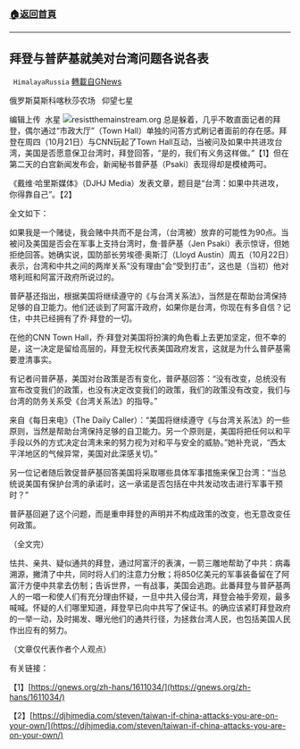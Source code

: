 ###  [:house:返回首頁](https://github.com/ourhimalayas/txt)
---


## 拜登与普萨基就美对台湾问题各说各表
` HimalayaRussia` [轉載自GNews](https://gnews.org/zh-hans/1613604/)

俄罗斯莫斯科喀秋莎农场   仰望七星

编辑上传  水星
![](https://assets.gnews.org/wp-content/uploads/2021/10/B-8.jpg)resistthemainstream.org
总是躲着，几乎不敢直面记者的拜登，偶尔通过“市政大厅”（Town Hall）单独的问答方式刷记者面前的存在感。拜登在周四（10月21日）与CNN玩起了Town Hall互动，当被问及如果中共进攻台湾，美国是否愿意保卫台湾时，拜登回答，“是的，我们有义务这样做。”【1】但在第二天的白宫新闻发布会，新闻秘书普萨基（Psaki）表现得却是模棱两可。

《戴维·哈里斯媒体》（DJHJ Media）发表文章，题目是“台湾：如果中共进攻，你得靠自己”。【2】

全文如下：

如果我是一个赌徒，我会赌中共而不是台湾，（台湾被）放弃的可能性为90点。当被问及美国是否会在军事上支持台湾时，詹·普萨基（Jen Psaki）表示惊讶，但她拒绝回答。她确实说，国防部长劳埃德·奥斯汀（Lloyd Austin）周五（10月22日）表示，台湾和中共之间的两岸关系“没有理由”会“受到打击”，这也是（当初）他对塔利班和阿富汗政府所说过的。

普萨基还指出，根据美国将继续遵守的《与台湾关系法》，当然是在帮助台湾保持足够的自卫能力。他们还谈到了阿富汗政府，如果你是台湾，你现在有多自信？记住，中共已经拥有了乔·拜登的一切。

在他的CNN Town Hall，乔·拜登对美国将扮演的角色看上去更加坚定，但不幸的是，这一决定是留给高层的，拜登无权代表美国政府发言，这就是为什么普萨基需要澄清事实。

有记者问普萨基，美国对台政策是否有变化，普萨基回答：“没有改变，总统没有宣布改变我们的政策，也没有决定改变我们的政策，我们的政策没有改变，我们与台湾的防务关系受《台湾关系法》的指导。”

来自《每日来电》（The Daily Caller）：“美国将继续遵守《与台湾关系法》的一些原则，当然是帮助台湾保持足够的自卫能力。另一个原则是，美国将把任何以和平手段以外的方式决定台湾未来的努力视为对和平与安全的威胁。”她补充说，“西太平洋地区的气候异常，美国对此深感关切。”

另一位记者随后敦促普萨基回答美国将采取哪些具体军事措施来保卫台湾：“当总统说美国有保护台湾的承诺时，这一承诺是否包括在中共发动攻击进行军事干预时？”

普萨基回避了这个问题，而是重申拜登的声明并不构成政策的改变，也无意改变任何政策。

（全文完）

怯共、亲共、疑似通共的拜登，通过阿富汗的表演，一箭三雕地帮助了中共：病毒溯源，撇清了中共，同时将人们的注意力分散；将850亿美元的军事装备留在了阿富汗方便中共拿去仿制；告诉世界，一有战事，美国会逃跑。此番拜登与普萨基两人的一唱一和使人们有充分理由怀疑，一旦中共入侵台湾，拜登会袖手旁观，最多喊喊。怀疑的人们哪里知道，拜登早已向中共写了保证书。的确应该紧盯拜登政府的一举一动，及时揭发、曝光他们的通共行径，为拯救台湾人民，也包括美国人民作出应有的努力。

（文章仅代表作者个人观点）

有关链接：

【1】[https://gnews.org/zh-hans/1611034/](https://gnews.org/zh-hans/1611034/)

【2】[https://djhjmedia.com/steven/taiwan-if-china-attacks-you-are-on-your-own/](https://djhjmedia.com/steven/taiwan-if-china-attacks-you-are-on-your-own/)
